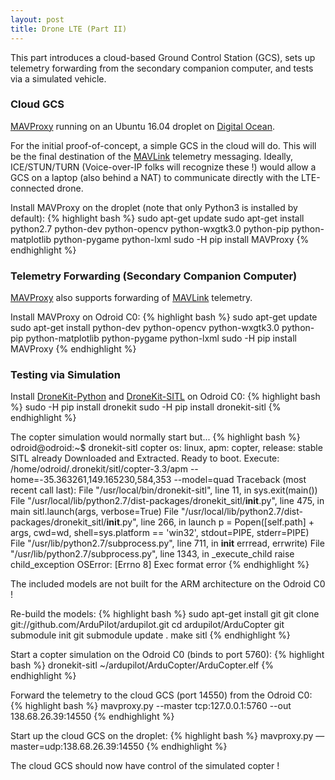 ```yaml
---
layout: post
title: Drone LTE (Part II)
---
```


This part introduces a cloud-based Ground Control Station (GCS), sets up telemetry forwarding from the secondary companion computer, and tests via a simulated vehicle.

### Cloud GCS

[MAVProxy](http://qgroundcontrol.org/mavlink/mavproxy_startpage) running on an Ubuntu 16.04 droplet on [Digital Ocean](https://www.digitalocean.com/).

For the initial proof-of-concept, a simple GCS in the cloud will do. This will be the final destination of the [MAVLink](http://qgroundcontrol.org/mavlink/start) telemetry messaging. Ideally, ICE/STUN/TURN (Voice-over-IP folks will recognize these !) would allow a GCS on a laptop (also behind a NAT) to communicate directly with the LTE-connected drone.

Install MAVProxy on the droplet (note that only Python3 is installed by default):
{% highlight bash %}
sudo apt-get update
sudo apt-get install python2.7 python-dev python-opencv python-wxgtk3.0 python-pip python-matplotlib python-pygame python-lxml
sudo -H pip install MAVProxy
{% endhighlight %}

### Telemetry Forwarding (Secondary Companion Computer)

[MAVProxy](http://qgroundcontrol.org/mavlink/mavproxy_startpage) also supports forwarding of [MAVLink](http://qgroundcontrol.org/mavlink/start) telemetry.

Install MAVProxy on Odroid C0:
{% highlight bash %}
sudo apt-get update
sudo apt-get install python-dev python-opencv python-wxgtk3.0 python-pip python-matplotlib python-pygame python-lxml
sudo -H pip install MAVProxy
{% endhighlight %}

### Testing via Simulation

Install [DroneKit-Python](http://python.dronekit.io/) and [DroneKit-SITL](http://python.dronekit.io/develop/sitl_setup.html) on Odroid C0:
{% highlight bash %}
sudo -H pip install dronekit
sudo -H pip install dronekit-sitl
{% endhighlight %}

The copter simulation would normally start but...
{% highlight bash %}
odroid@odroid:~$ dronekit-sitl copter
os: linux, apm: copter, release: stable
SITL already Downloaded and Extracted.
Ready to boot.
Execute: /home/odroid/.dronekit/sitl/copter-3.3/apm --home=-35.363261,149.165230,584,353 --model=quad
Traceback (most recent call last):
  File "/usr/local/bin/dronekit-sitl", line 11, in <module>
    sys.exit(main())
  File "/usr/local/lib/python2.7/dist-packages/dronekit_sitl/__init__.py", line 475, in main
    sitl.launch(args, verbose=True)
  File "/usr/local/lib/python2.7/dist-packages/dronekit_sitl/__init__.py", line 266, in launch
    p = Popen([self.path] + args, cwd=wd, shell=sys.platform == 'win32', stdout=PIPE, stderr=PIPE)
  File "/usr/lib/python2.7/subprocess.py", line 711, in __init__
    errread, errwrite)
  File "/usr/lib/python2.7/subprocess.py", line 1343, in _execute_child
    raise child_exception
OSError: [Errno 8] Exec format error
{% endhighlight %}

The included models are not built for the ARM architecture on the Odroid C0 !

Re-build the models:
{% highlight bash %}
sudo apt-get install git
git clone git://github.com/ArduPilot/ardupilot.git
cd ardupilot/ArduCopter
git submodule init
git submodule update .
make sitl
{% endhighlight %}

Start a copter simulation on the Odroid C0 (binds to port 5760):
{% highlight bash %}
dronekit-sitl ~/ardupilot/ArduCopter/ArduCopter.elf
{% endhighlight %}

Forward the telemetry to the cloud GCS (port 14550) from the Odroid C0:
{% highlight bash %}
mavproxy.py --master tcp:127.0.0.1:5760 --out 138.68.26.39:14550
{% endhighlight %}

Start up the cloud GCS on the droplet:
{% highlight bash %}
mavproxy.py —master=udp:138.68.26.39:14550
{% endhighlight %}

The cloud GCS should now have control of the simulated copter !

